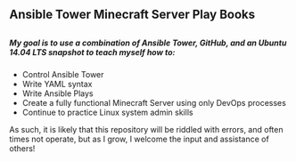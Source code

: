 ## Ansible Tower Minecraft Server Play Books
##
##### My goal is to use a combination of Ansible Tower, GitHub, and an Ubuntu 14.04 LTS snapshot to teach myself how to:
  - Control Ansible Tower
  - Write YAML syntax
  - Write Ansible Plays
  - Create a fully functional Minecraft Server using only DevOps processes
  - Continue to practice Linux system admin skills

As such, it is likely that this repository will be riddled with errors, and often times not operate, but as I grow, I welcome the input and assistance of others!
